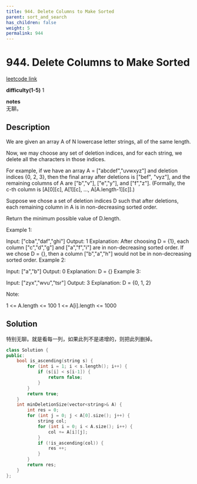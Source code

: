 ```yaml
---
title: 944. Delete Columns to Make Sorted
parent: sort_and_search
has_children: false
weight: 5
permalink: 944
---
```

# 944. Delete Columns to Make Sorted
[leetcode link](https://leetcode.com/problems/delete-columns-to-make-sorted/)

**difficulty(1-5)** 
1

**notes**   
无聊。

## Description
We are given an array A of N lowercase letter strings, all of the same length.

Now, we may choose any set of deletion indices, and for each string, we delete all the characters in those indices.

For example, if we have an array A = ["abcdef","uvwxyz"] and deletion indices {0, 2, 3}, then the final array after deletions is ["bef", "vyz"], and the remaining columns of A are ["b","v"], ["e","y"], and ["f","z"].  (Formally, the c-th column is [A[0][c], A[1][c], ..., A[A.length-1][c]].)

Suppose we chose a set of deletion indices D such that after deletions, each remaining column in A is in non-decreasing sorted order.

Return the minimum possible value of D.length.

 

Example 1:

Input: ["cba","daf","ghi"]
Output: 1
Explanation: 
After choosing D = {1}, each column ["c","d","g"] and ["a","f","i"] are in non-decreasing sorted order.
If we chose D = {}, then a column ["b","a","h"] would not be in non-decreasing sorted order.
Example 2:

Input: ["a","b"]
Output: 0
Explanation: D = {}
Example 3:

Input: ["zyx","wvu","tsr"]
Output: 3
Explanation: D = {0, 1, 2}
 

Note:

1 <= A.length <= 100
1 <= A[i].length <= 1000

## Solution

特别无聊。就是看每一列，如果此列不是递增的，则把此列删掉。

```c++
class Solution {
public:
    bool is_ascending(string s) {
        for (int i = 1; i < s.length(); i++) {
            if (s[i] < s[i-1]) {
                return false;
            }
        }
        return true;
    }
    int minDeletionSize(vector<string>& A) {
        int res = 0;
        for (int j = 0; j < A[0].size(); j++) {
            string col;
            for (int i = 0; i < A.size(); i++) {
                col += A[i][j];
            }
            if (!is_ascending(col)) {
                res ++;
            }
        }
        return res;
    }
};
```


<!-- 
Default label
{: .label }

Blue label
{: .label .label-blue }

Stable
{: .label .label-green }

New release
{: .label .label-purple }

Coming soon
{: .label .label-yellow }

Deprecated
{: .label .label-red } -->
